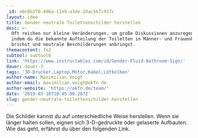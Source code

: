 ```yaml
---
_id: e0c6b270-496a-11e9-a3de-2dac567c917c
layout: idee
title: Gender-neutrale Toilettenschilder herstellen
desc: >-
  Oft reichen nur kleine Veränderungen, um große Diskussionen anzuregen. Z.B.,
  indem du die bekannte Aufteilung der Toiletten in Männer- und Frauenklos
  brichst und neutrale Beschilderungen anbringst.
themacontent: fs2
subtool: subtool6
link: 'https://www.instructables.com/id/Gender-Fluid-Bathroom-Sign/'
dauer: dauer-3
tags: '3D-Drucker,Laptop,Motor,Kabel,Lötkolben'
author-name: Maximilian Voigt
author-email: maximilian.voigt@okfn.de
author-website: 'https://okfn.de/team/'
date: '2019-03-18T10:45:00.287Z'
slug: gender-neutrale-toilettenschilder-herstellen
---
```

Die Schilder kannst du auf unterschiedliche Weise herstellen. Wenn sie länger halten sollen, eignen sich 3-D-gedruckte oder gelaserte Aufbauten. Wie das geht, erfährst du über den folgenden Link.
